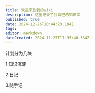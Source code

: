 ```yaml
---
title: 欢迎来到我的wiki
description: 这里记录了我自己的知识库
published: true
date: 2024-12-26T10:44:20.104Z
tags: 
editor: markdown
dateCreated: 2024-11-25T11:35:46.334Z
---
```


计划分为几块

1.知识沉淀

2.日记

3.随手记